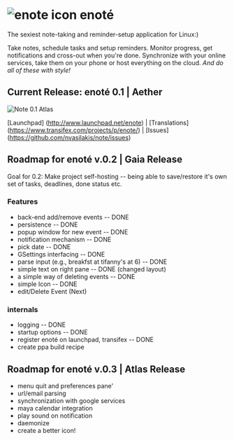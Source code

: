 # ![enote icon](http://www.seas.upenn.edu/~nvas/enote-64.png)  enoté

The sexiest note-taking and reminder-setup application for Linux:)

Take notes, schedule tasks and setup reminders. Monitor progress, get
notifications and cross-out when you're done. Synchronize with your
online services, take them on your phone or host everything  on the
cloud.  _And do all of these with style!_

## Current Release: enoté 0.1 | Aether

![Note 0.1 Atlas ](http://www.seas.upenn.edu/~nvas/enote-0.1.jpg)

[Launchpad] (http://www.launchpad.net/enote) | [Translations] (https://www.transifex.com/projects/p/enote/) | [Issues] (https://github.com/nvasilakis/note/issues)

## Roadmap for enoté v.0.2 | Gaia Release

Goal for 0.2: Make project self-hosting -- being able to save/restore it's own set of tasks, deadlines, done status
etc.

### Features

* back-end add/remove events -- DONE
* persistence -- DONE
* popup window for new event -- DONE
* notification mechanism -- DONE
* pick date -- DONE
* GSettings interfacing -- DONE
* parse input (e.g., breakfst at tifanny's at 6) -- DONE
* simple text on right pane -- DONE (changed layout)
* a simple way of deleting events -- DONE
* simple Icon -- DONE
* edit/Delete Event (Next)

### internals 

* logging -- DONE
* startup options -- DONE
* register enoté on launchpad, transifex -- DONE
* create ppa build recipe

## Roadmap for enoté v.0.3 | Atlas Release

* menu quit and preferences pane'
* url/email parsing
* synchronization with google services
* maya calendar integration
* play sound on notification
* daemonize
* create a better icon!
